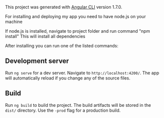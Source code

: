 This project was generated with [Angular CLI](https://github.com/angular/angular-cli) version 1.7.0.

For installing and deploying my app you need to have node.js on your machine 

If node.js is installed, navigate to project folder and run command "npm install"
This will install all dependencies  

After installing you can run one of the listed commands:

## Development server
Run `ng serve` for a dev server. Navigate to `http://localhost:4200/`. The app will automatically reload if you change any of the source files.
## Build
Run `ng build` to build the project. The build artifacts will be stored in the `dist/` directory. Use the `-prod` flag for a production build.


